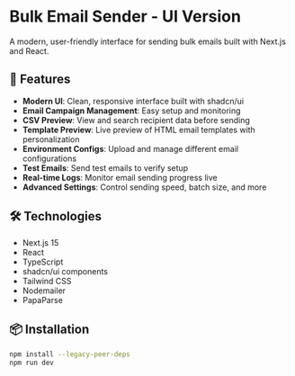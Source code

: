 # Bulk Email Sender - UI Version

A modern, user-friendly interface for sending bulk emails built with Next.js and React.

## 🚀 Features

- **Modern UI**: Clean, responsive interface built with shadcn/ui
- **Email Campaign Management**: Easy setup and monitoring
- **CSV Preview**: View and search recipient data before sending
- **Template Preview**: Live preview of HTML email templates with personalization
- **Environment Configs**: Upload and manage different email configurations
- **Test Emails**: Send test emails to verify setup
- **Real-time Logs**: Monitor email sending progress live
- **Advanced Settings**: Control sending speed, batch size, and more

## 🛠️ Technologies

- Next.js 15
- React
- TypeScript
- shadcn/ui components
- Tailwind CSS
- Nodemailer
- PapaParse

## 📦 Installation

```bash
npm install --legacy-peer-deps
npm run dev